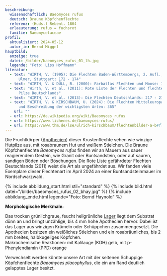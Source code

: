 ```yaml
---
beschreibung:
  wissenschaftlich: Baeomyces rufus
  deutsch: Braune Köpfchenflechte
  referenz: (Huds.) Rebent. 1804
  erlaeuterung: rufus = fuchsrot
  familie: Baeomycetaceae
profil:
  aktualisiert: 2024-05-12
  autor_in: Bernd Miggel
hauptbild:
  anzeige: true
  datei: /bilder/baeomyces_rufus_01_lh.jpg
  legende: "Foto: Liss Hoffmann"
literatur:
  - text: "WIRTH, V. (1995): Die Flechten Baden-Württembergs, 2. Aufl., 1006 S.;
      Ulmer, Stuttgart: 172 - 174"
  - text: "WIRTH, V. & DÜLL, R. (2000): Farbatlas Flechten und Moose: 118"
  - text: "Wirth, V. et al. (2011): Rote Liste der Flechten und flechtenbewohnende
      Pilze Deutschlands"
  - text: "WIRTH, V. et al. (2013): Die Flechten Deutschlands: 217 - 218"
  - text: "WIRTH, V. & KIRSCHBAUM, U. (2024): Die Flechten Mitteleuropas. Bestimmung
      und Beschreibung der wichtigsten Arten: 365"
    url: ""
  - url: https://de.wikipedia.org/wiki/Baeomyces_rufus
  - url: https://www.lichenes.de/baeomyces-rufus/
  - url: https://www.thm.de/lse/ulrich-kirschbaum/flechtenbilder-a-b#flechtenbilder-b
---
```

Die Fruchtkörper ([Apothecien](Apothecien "Glossar")) dieser Krustenflechte sehen wie winzige Hutpilze aus, mit rosabraunem Hut und weißem Stielchen. Die Braune Köpfchenflechte *Baeomyces rufus* finden wir an Mauern aus sauer reagierendem Gestein, wie Granit oder Buntsandstein, oder auf sauren, sandigen Böden oder Böschungen. Die Rote Liste gefährdeter Flechten Deutschlands (2011) weist die Art als ungefährdet aus. Wir fanden viele Exemplare dieser Flechtenart im April 2024 an einer Buntsandsteinmauer im Nordschwarzwald.

{% include abbildung_start.html stil="standard" %}
{% include bild.html datei="/bilder/baeomyces_rufus_02_bhay.jpg" %}
{% include abbildung_ende.html legende="Foto: Bernd Haynold" %}

**Morphologische Merkmale:**

Das trocken grünlichgraue, feucht hellgrünliche [Lager](Lager "Glossar") liegt dem Substrat dünn an und bringt unzählige, bis 4 mm hohe Apothecien hervor. Dabei ist das Lager aus winzigen Krümeln oder Schüppchen zusammengesetzt. Die Apothecien besitzen ein weißliches Stielchen und ein rosabräunliches, bis 2 mm breites, halbkugeliges Köpfchen.\
Makrochemische Reaktionen: mit Kalilauge (KOH) gelb, mit p-Phenylendiamin (PPD) orange

Verwechselt werden könnte unsere Art mit der seltenen Schuppige Köpfchenflechte *Baeomyces placophyllus*, die ein am Rand deutlich gelapptes Lager besitzt.